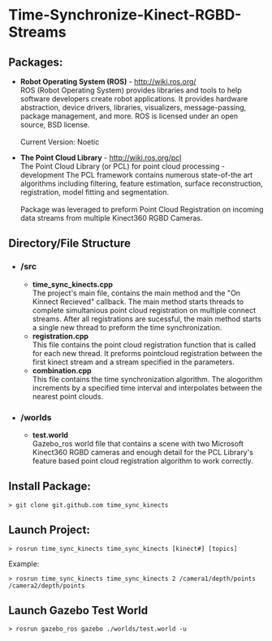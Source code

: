 # Time-Synchronize-Kinect-RGBD-Streams
## Packages:
- **Robot Operating System (ROS)** - http://wiki.ros.org/ <br> ROS (Robot Operating System) provides libraries and tools to help software developers create robot applications. It provides hardware abstraction, device drivers, libraries, visualizers, message-passing, package management, and more. ROS is licensed under an open source, BSD license.<br><br> Current Version: Noetic

- **The Point Cloud Library** - http://wiki.ros.org/pcl <br> The Point Cloud Library (or PCL) for point cloud processing - development The PCL framework contains numerous state-of-the art algorithms including filtering, feature estimation, surface reconstruction, registration, model fitting and segmentation.<br><br> Package was leveraged to preform Point Cloud Registration on incoming data streams from multiple Kinect360 RGBD Cameras. 

## Directory/File Structure
- ### /src
  - **time_sync_kinects.cpp** <br> The project's main file, contains the main method and the "On Kinnect Recieved" callback. The main method starts threads to complete simultanious point cloud registration on multiple connect streams. After all registrations are sucessful, the main method starts a single new thread to preform the time synchronization.
  - **registration.cpp** <br> This file contains the point cloud registration function that is called for each new thread. It preforms pointcloud registration between the first kinect stream and a stream specified in the parameters.
  - **combination.cpp** <br> This file contains the time synchronization algorithm. The alogorithm increments by a specified time interval and interpolates between the nearest point clouds.
- ### /worlds
  - **test.world** <br> Gazebo_ros world file that contains a scene with two Microsoft Kinect360 RGBD cameras and enough detail for the PCL Library's feature based point cloud registration algorithm to work correctly.

## Install Package:
```
> git clone git.github.com time_sync_kinects
```
## Launch Project:
```
> rosrun time_sync_kinects time_sync_kinects [kinect#] [topics]
```
Example:
```
> rosrun time_sync_kinects time_sync_kinects 2 /camera1/depth/points /camera2/depth/points
```

## Launch Gazebo Test World
```
> rosrun gazebo_ros gazebo ./worlds/test.world -u
```

